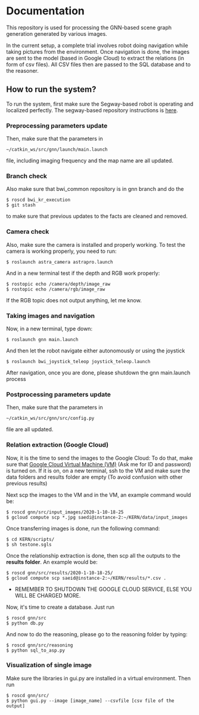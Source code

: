 # Documentation
This repository is used for processing the GNN-based scene graph generation generated by various images.

In the current setup, a complete trial involves robot doing navigation while taking pictures from the environment. Once navigation is done, the images are sent to the model (based in Google Cloud) to extract the relations (in form of csv files). All CSV files then are passed to the SQL database and to the reasoner.

## How to run the system?

To run the system, first make sure the Segway-based robot is operating and localized perfectly. The segway-based repository instructions is [here](https://github.com/astrosaeed/bwi/tree/temp).

### Preprocessing parameters update

Then, make sure that the parameters in

```
~/catkin_ws/src/gnn/launch/main.launch 
```

file, including imaging frequency and the map name are all updated. 

### Branch check

Also make sure that bwi_common repository is in gnn branch and do the
 
```
$ roscd bwi_kr_execution
$ git stash 
```
to make sure that previous updates to the facts are cleaned and removed.
### Camera check
Also, make sure the camera is installed and properly working. To test the camera is working properly, you need to run: 

```
$ roslaunch astra_camera astrapro.launch
```
And in a new terminal test if the depth and RGB work properly:

```
$ rostopic echo /camera/depth/image_raw
$ rostopic echo /camera/rgb/image_raw
```
If the RGB topic does not output anything, let me know.

### Taking images and navigation

Now, in a new terminal, type down:

```
$ roslaunch gnn main.launch
```

And then let the robot navigate either autonomously or using the joystick

```
$ roslaunch bwi_joystick_teleop joystick_teleop.launch
```

After navigation, once you are done, please shutdown the gnn main.launch process

### Postprocessing parameters update

Then, make sure that the parameters in

```
~/catkin_ws/src/gnn/src/config.py 
```

file are all updated. 




### Relation extraction (Google Cloud)

Now, it is the time to send the images to the Google Cloud: To do that, make sure that [Google Cloud Virtual Machine (VM)](https://console.cloud.google.com/compute/instances?project=just-lore-265322&authuser=2&instancessize=50) (Ask me for ID and password) is turned on. If it is on, on a new terminal, ssh to the VM and make sure the data folders and results folder are empty (To avoid confusion with other previous results)    

Next scp the images to the VM and in the VM, an example command would be:

```
$ roscd gnn/src/input_images/2020-1-10-18-25
$ gcloud compute scp *.jpg saedi@instance-2:~/KERN/data/input_images
```

Once transferring images is done, run the following command:


```
$ cd KERN/scripts/
$ sh testone.sgls
```

Once the relationship extraction is done, then scp all the outputs to the <b>results folder</b>. An example would be:

```
$ roscd gnn/src/results/2020-1-10-18-25/
$ gcloud compute scp saeid@instance-2:~/KERN/results/*.csv . 
```

* REMEMBER TO SHUTDOWN THE GOOGLE CLOUD SERVICE, ELSE YOU WILL BE CHARGED MORE.

Now, it's time to create a database. Just run

```
$ roscd gnn/src 
$ python db.py
```

And now to do the reasoning, please go to the reasoning folder by typing:

```
$ roscd gnn/src/reasoning
$ python sql_to_asp.py
```

### Visualization of single image
Make sure the libraries in gui.py are installed in a virtual environment. Then run 

```
$ roscd gnn/src/
$ python gui.py --image [image_name] --csvfile [csv file of the output]
```


